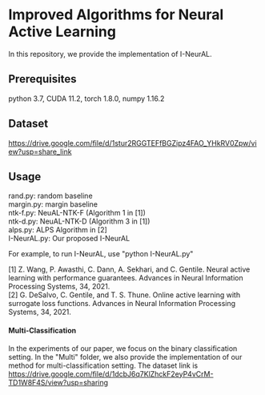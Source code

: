 # Improved Algorithms for Neural Active Learning

In this repository, we provide the implementation of I-NeurAL.

## Prerequisites 

python 3.7, CUDA 11.2, torch 1.8.0, numpy 1.16.2

## Dataset

https://drive.google.com/file/d/1stur2RGGTEFfBGZipz4FAO_YHkRV0Zpw/view?usp=share_link

## Usage

rand.py: random baseline   
margin.py: margin baseline  
ntk-f.py: NeuAL-NTK-F (Algorithm 1 in [1])  
ntk-d.py: NeuAL-NTK-D (Algorithm 3 in [1])  
alps.py: ALPS Algorithm in [2]  
I-NeurAL.py: Our proposed I-NeurAL  

For example, to run I-NeurAL, use "python I-NeurAL.py"  

[1] Z. Wang, P. Awasthi, C. Dann, A. Sekhari, and C. Gentile. Neural active learning with
performance guarantees. Advances in Neural Information Processing Systems, 34, 2021.  
[2] G. DeSalvo, C. Gentile, and T. S. Thune. Online active learning with surrogate loss functions.
Advances in Neural Information Processing Systems, 34, 2021.  

#### Multi-Classification

In the experiments of our paper, we focus on the binary classification setting. In the "Multi" folder, we also provide the implementation of our method for multi-classification setting. The dataset link is https://drive.google.com/file/d/1dcbJ6q7KlZhckF2eyP4vCrM-TD1W8F4S/view?usp=sharing



